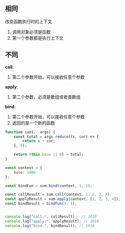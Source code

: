 ## 相同
改变函数执行时的上下文
1. 调用对象必须是函数
2. 第一个参数都是执行上下文

## 不同
**call**: 
1. 第二个参数开始，可以接收任意个参数
   
**apply**:  
1. 第二个参数，必须是数组或者类数组
   
**bind**: 
1. 第二个参数开始，可以接收任意个参数
2. 返回的是一个新的函数


```js
function sum(...args) {
    const total = args.reduce((s, cur) => {
        return s + cur;
    }, 0);

    return (this.base || 0) + total;
}

const context = {
    base: 1000
};

const bindFun = sum.bind(context, 1, 2);

const callResult = sum.call(context, 1, 2, 3, 4);
const applyResult = sum.apply(context, [1, 2, 3, 4]);
const bindResult = bindFun(3, 4);


console.log("call:", callResult);  // 1010
console.log("apply:", applyResult); // 1010 
console.log("bind:", bindResult); // 1010
```